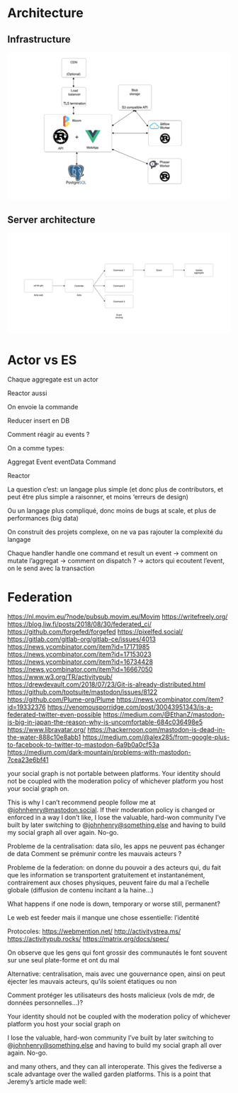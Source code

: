 # Architecture

## Infrastructure

![architecture](assets/architecture.jpg)

## Server architecture

![architecture](assets/server_design.jpg)


# Actor vs ES

Chaque aggregate est un actor

Reactor aussi


On envoie la commande


Reducer insert en DB


Comment réagir au events ?



On a comme types:

Aggregat
Event
eventData
Command


Reactor


La question c’est: un langage plus simple (et donc plus de contributors, et peut être plus simple a raisonner, et moins ‘erreurs de design)

Ou un langage plus compliqué, donc moins de bugs at scale, et plus de performances (big data)


On construit des projets complexe, on ne va pas rajouter la complexité du langage




Chaque handler handle one command et result un event
-> comment on mutate l’aggregat
-> comment on dispatch ? -> actors qui ecoutent l’event, on le send avec la transaction

# Federation

https://nl.movim.eu/?node/pubsub.movim.eu/Movim
https://writefreely.org/
https://blog.liw.fi/posts/2018/08/30/federated_ci/
https://github.com/forgefed/forgefed
https://pixelfed.social/
https://gitlab.com/gitlab-org/gitlab-ce/issues/4013
https://news.ycombinator.com/item?id=17171985
https://news.ycombinator.com/item?id=17153023
https://news.ycombinator.com/item?id=16734428
https://news.ycombinator.com/item?id=16667050
https://www.w3.org/TR/activitypub/
https://drewdevault.com/2018/07/23/Git-is-already-distributed.html
https://github.com/tootsuite/mastodon/issues/8122
https://github.com/Plume-org/Plume
https://news.ycombinator.com/item?id=19332376
https://venomousporridge.com/post/30043951343/is-a-federated-twitter-even-possible
https://medium.com/@EthanZ/mastodon-is-big-in-japan-the-reason-why-is-uncomfortable-684c036498e5
https://www.libravatar.org/
https://hackernoon.com/mastodon-is-dead-in-the-water-888c10e8abb1
https://medium.com/@alex285/from-google-plus-to-facebook-to-twitter-to-mastodon-6a9b0a0cf53a
https://medium.com/dark-mountain/problems-with-mastodon-7cea23e6bf41

your social graph is not portable between platforms.
Your identity should not be coupled with the moderation policy of whichever platform you host your social graph on.

This is why I can’t recommend people follow me at @johnhenry@mastodon.social. If their moderation policy is changed or enforced in a way I don’t like, I lose the valuable, hard-won community I’ve built by later switching to @johnhenry@something.else and having to build my social graph all over again. No-go.


Probleme de la centralisation: data silo, les apps ne peuvent pas échanger de data
Comment se prémunir contre les mauvais acteurs ?


Probleme de la federation: on donne du pouvoir a des acteurs qui, du fait que les information se transportent gratuitement et instantanément, contrairement aux choses physiques, peuvent faire du mal a l’echelle globale (diffusion de contenu incitant a la haine…)



What happens if one node is down, temporary or worse still, permanent?


Le web est feeder mais il manque une chose essentielle: l’identité


Protocoles:
https://webmention.net/
http://activitystrea.ms/
https://activitypub.rocks/
https://matrix.org/docs/spec/


On observe que les gens qui font grossir des communautés le font souvent sur une seul plate-forme et ont du mal


Alternative: centralisation, mais avec une gouvernance open, ainsi on peut éjecter les mauvais acteurs, qu’ils soient étatiques ou non



Comment protéger les utilisateurs des hosts malicieux (vols de mdr, de données personnelles…)?


Your identity should not be coupled with the moderation policy of whichever platform you host your social graph on

I lose the valuable, hard-won community I’ve built by later switching to @johnhenry@something.else and having to build my social graph all over again. No-go.


and many others, and they can all interoperate. This gives the fediverse a scale advantage over the walled garden platforms. This is a point that Jeremy’s article made well:
